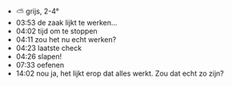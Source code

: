 - ⛅ grijs, 2-4°
- 03:53 de zaak lijkt te werken...
- 04:02 tijd om te stoppen
- 04:11 zou het nu echt werken?
- 04:23 laatste check
- 04:26 slapen!
- 07:33 oefenen
- 14:02 nou ja, het lijkt erop dat alles werkt. Zou dat echt zo zijn?